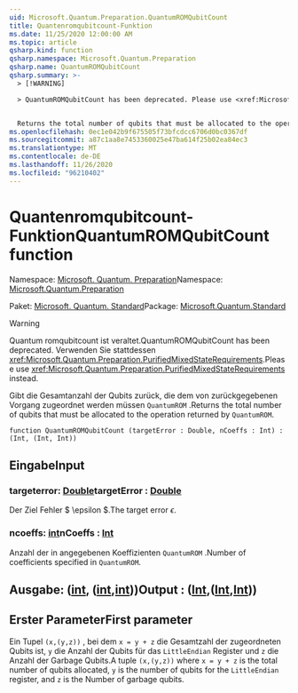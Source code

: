 ```yaml
---
uid: Microsoft.Quantum.Preparation.QuantumROMQubitCount
title: Quantenromqubitcount-Funktion
ms.date: 11/25/2020 12:00:00 AM
ms.topic: article
qsharp.kind: function
qsharp.namespace: Microsoft.Quantum.Preparation
qsharp.name: QuantumROMQubitCount
qsharp.summary: >-
  > [!WARNING]

  > QuantumROMQubitCount has been deprecated. Please use <xref:Microsoft.Quantum.Preparation.PurifiedMixedStateRequirements> instead.


  Returns the total number of qubits that must be allocated to the operation returned by `QuantumROM`.
ms.openlocfilehash: 0ec1e042b9f675505f73bfcdcc6706d0bc0367df
ms.sourcegitcommit: a87c1aa8e7453360025e47ba614f25b02ea84ec3
ms.translationtype: MT
ms.contentlocale: de-DE
ms.lasthandoff: 11/26/2020
ms.locfileid: "96210402"
---
```

# <a name="quantumromqubitcount-function"></a><span data-ttu-id="73a2a-102">Quantenromqubitcount-Funktion</span><span class="sxs-lookup"><span data-stu-id="73a2a-102">QuantumROMQubitCount function</span></span>

<span data-ttu-id="73a2a-103">Namespace: [Microsoft. Quantum. Preparation](xref:Microsoft.Quantum.Preparation)</span><span class="sxs-lookup"><span data-stu-id="73a2a-103">Namespace: [Microsoft.Quantum.Preparation](xref:Microsoft.Quantum.Preparation)</span></span>

<span data-ttu-id="73a2a-104">Paket: [Microsoft. Quantum. Standard](https://nuget.org/packages/Microsoft.Quantum.Standard)</span><span class="sxs-lookup"><span data-stu-id="73a2a-104">Package: [Microsoft.Quantum.Standard](https://nuget.org/packages/Microsoft.Quantum.Standard)</span></span>


> [!WARNING]
> <span data-ttu-id="73a2a-105">Quantum romqubitcount ist veraltet.</span><span class="sxs-lookup"><span data-stu-id="73a2a-105">QuantumROMQubitCount has been deprecated.</span></span> <span data-ttu-id="73a2a-106">Verwenden Sie stattdessen <xref:Microsoft.Quantum.Preparation.PurifiedMixedStateRequirements>.</span><span class="sxs-lookup"><span data-stu-id="73a2a-106">Please use <xref:Microsoft.Quantum.Preparation.PurifiedMixedStateRequirements> instead.</span></span>

<span data-ttu-id="73a2a-107">Gibt die Gesamtanzahl der Qubits zurück, die dem von zurückgegebenen Vorgang zugeordnet werden müssen `QuantumROM` .</span><span class="sxs-lookup"><span data-stu-id="73a2a-107">Returns the total number of qubits that must be allocated to the operation returned by `QuantumROM`.</span></span>

```qsharp
function QuantumROMQubitCount (targetError : Double, nCoeffs : Int) : (Int, (Int, Int))
```


## <a name="input"></a><span data-ttu-id="73a2a-108">Eingabe</span><span class="sxs-lookup"><span data-stu-id="73a2a-108">Input</span></span>

### <a name="targeterror--double"></a><span data-ttu-id="73a2a-109">targeterror: [Double](xref:microsoft.quantum.lang-ref.double)</span><span class="sxs-lookup"><span data-stu-id="73a2a-109">targetError : [Double](xref:microsoft.quantum.lang-ref.double)</span></span>

<span data-ttu-id="73a2a-110">Der Ziel Fehler $ \epsilon $.</span><span class="sxs-lookup"><span data-stu-id="73a2a-110">The target error $\epsilon$.</span></span>


### <a name="ncoeffs--int"></a><span data-ttu-id="73a2a-111">ncoeffs: [int](xref:microsoft.quantum.lang-ref.int)</span><span class="sxs-lookup"><span data-stu-id="73a2a-111">nCoeffs : [Int](xref:microsoft.quantum.lang-ref.int)</span></span>

<span data-ttu-id="73a2a-112">Anzahl der in angegebenen Koeffizienten `QuantumROM` .</span><span class="sxs-lookup"><span data-stu-id="73a2a-112">Number of coefficients specified in `QuantumROM`.</span></span>



## <a name="output--intintint"></a><span data-ttu-id="73a2a-113">Ausgabe: ([int](xref:microsoft.quantum.lang-ref.int), ([int](xref:microsoft.quantum.lang-ref.int),[int](xref:microsoft.quantum.lang-ref.int)))</span><span class="sxs-lookup"><span data-stu-id="73a2a-113">Output : ([Int](xref:microsoft.quantum.lang-ref.int),([Int](xref:microsoft.quantum.lang-ref.int),[Int](xref:microsoft.quantum.lang-ref.int)))</span></span>

## <a name="first-parameter"></a><span data-ttu-id="73a2a-114">Erster Parameter</span><span class="sxs-lookup"><span data-stu-id="73a2a-114">First parameter</span></span>

<span data-ttu-id="73a2a-115">Ein Tupel `(x,(y,z))` , bei dem `x = y + z` die Gesamtzahl der zugeordneten Qubits ist, `y` die Anzahl der Qubits für das `LittleEndian` Register und `z` die Anzahl der Garbage Qubits.</span><span class="sxs-lookup"><span data-stu-id="73a2a-115">A tuple `(x,(y,z))` where `x = y + z` is the total number of qubits allocated, `y` is the number of qubits for the `LittleEndian` register, and `z` is the Number of garbage qubits.</span></span>